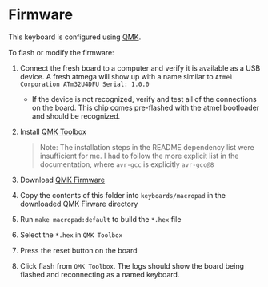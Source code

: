 # Firmware

This keyboard is configured using [QMK](https://github.com/qmk).

To flash or modify the firmware:

1. Connect the fresh board to a computer and verify it is available
   as a USB device. A fresh atmega will show up with a name similar
   to `Atmel Corporation ATm32U4DFU Serial: 1.0.0`
   * If the device is not recognized, verify and test all of the
     connections on the board. This chip comes pre-flashed with
     the atmel bootloader and should be recognized.
1. Install [QMK Toolbox](https://github.com/qmk/qmk_toolbox)

	> Note: The installation steps in the README dependency list were
	> insufficient for me. I had to follow the more explicit list in the
	> documentation, where `avr-gcc` is explicitly `avr-gcc@8`

2. Download [QMK Firmware](https://github.com/qmk/qmk_firmware)
3. Copy the contents of this folder into `keyboards/macropad` in the
   downloaded QMK Firware directory
4. Run `make macropad:default` to build the `*.hex` file
5. Select the `*.hex` in `QMK Toolbox`
6. Press the reset button on the board
7. Click flash from `QMK Toolbox`. The logs should show the board being
   flashed and reconnecting as a named keyboard.